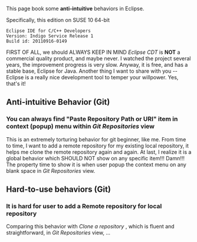 This page book some **anti-intuitive** behaviors in Eclipse.

Specifically, this edition on SUSE 10 64-bit

    Eclipse IDE for C/C++ Developers
    Version: Indigo Service Release 1
    Build id: 20110916-0149

FIRST OF ALL, we should ALWAYS KEEP IN MIND _Eclipse CDT_ is **NOT** a commercial quality product, and maybe never. I watched the project several years, the improvement progress is very slow. Anyway, it is free, and has a stable base, Eclipse for Java. Another thing I want to share with you -- Eclipse is a really nice development tool to temper your willpower. Yes, that's it!

## Anti-intuitive Behavior (Git)
### You can always find **"Paste Repository Path or URI"** item in context (popup) menu within _Git Repositories_ view

This is an extremely torturing behavior for git beginner, like me. From time to time, I want to add a remote repository for my existing local repository, it helps me clone the remote repository again and again. At last, I realize it is a global behavior which SHOULD NOT show on any specific item!!! Damn!!! The property time to show it is when user popup the context menu on any blank space in _Git Repositories_ view. 

## Hard-to-use behaviors (Git)
### It is hard for user to add a **Remote** repository for local repository

Comparing this behavior with _Clone a repository_ , which is fluent and straightforward, in _Git Repositories_ view, ...